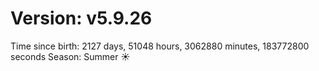 # Version: v5.9.26
Time since birth: 2127 days, 51048 hours, 3062880 minutes, 183772800 seconds
Season: Summer ☀️
